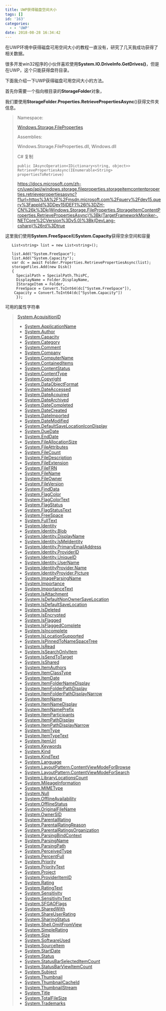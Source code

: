 ```yaml
---
title: UWP获得磁盘空间大小
tags: []
id: '163'
categories:
  - - 'UWP'
date: 2018-08-28 16:34:42
---
```


在UWP环境中获得磁盘可用空间大小的教程一直没有，研究了几天我成功获得了相关数据。

很多开发win32程序的小伙伴喜欢使用**System.IO.DriveInfo.GetDrives()**，但是在UWP，这个只能获得盘符目录。

下面我介绍一下UWP获得磁盘可用空间大小的方法。

首先你需要一个指向根目录的**StorageFolder**对象，

我们要使用**StorageFolder.Properties.RetrievePropertiesAsync**()获得文件夹信息。

> Namespace:
> 
> [Windows.Storage.FileProperties](https://docs.microsoft.com/zh-cn/uwp/api/windows.storage.fileproperties)
> 
> Assemblies:
> 
> Windows.Storage.FileProperties.dll, Windows.dll
> 
>   
> 
>   
> 
>   
> 
> C# 复制
> 
> ```
> public IAsyncOperation<IDictionary<string, object>> RetrievePropertiesAsync(IEnumerable<String> propertiesToRetrieve)
> ```
> 
>   
> 
> https://docs.microsoft.com/zh-cn/uwp/api/windows.storage.fileproperties.storageitemcontentproperties.retrievepropertiesasync?f1url=https%3A%2F%2Fmsdn.microsoft.com%2Fquery%2Fdev15.query%3FappId%3DDev15IDEF1%26l%3DZH-CN%26k%3Dk(Windows.Storage.FileProperties.StorageItemContentProperties.RetrievePropertiesAsync)%3Bk(TargetFrameworkMoniker-.NETCore%2CVersion%3Dv5.0)%3Bk(DevLang-csharp)%26rd%3Dtrue

这里我们使用**System.FreeSpace**和**System.Capacity**获得空余空间和容量

```
   List<string> list = new List<string>();
                    
   list.Add("System.FreeSpace");
   list.Add("System.Capacity");
   var dc = await Folder.Properties.RetrievePropertiesAsync(list);
   storageFiles.Add(new Disk()
   {
     SpecialPath = SpecialPath.ThisPC,
     DisplayName = Folder.DisplayName,
     IStorageItem = Folder,
     FreeSpace = Convert.ToInt64(dc["System.FreeSpace"]),
    Capacity = Convert.ToInt64(dc["System.Capacity"])
     });

```

可用的属性字符串

> [System.AcquisitionID](https://msdn.microsoft.com/en-us/library/bb760648)
> 
> *   [System.ApplicationName](https://msdn.microsoft.com/en-us/library/bb760650)
> *   [System.Author](https://msdn.microsoft.com/en-us/library/bb760652)
> *   [System.Capacity](https://msdn.microsoft.com/en-us/library/bb760654)
> *   [System.Category](https://msdn.microsoft.com/en-us/library/bb760656)
> *   [System.Comment](https://msdn.microsoft.com/en-us/library/bb760658)
> *   [System.Company](https://msdn.microsoft.com/en-us/library/bb760660)
> *   [System.ComputerName](https://msdn.microsoft.com/en-us/library/bb760662)
> *   [System.ContainedItems](https://msdn.microsoft.com/en-us/library/bb760664)
> *   [System.ContentStatus](https://msdn.microsoft.com/en-us/library/bb760667)
> *   [System.ContentType](https://msdn.microsoft.com/en-us/library/bb760669)
> *   [System.Copyright](https://msdn.microsoft.com/en-us/library/bb760671)
> *   [System.DataObjectFormat](https://msdn.microsoft.com/en-us/library/jj553585)
> *   [System.DateAccessed](https://msdn.microsoft.com/en-us/library/bb760673)
> *   [System.DateAcquired](https://msdn.microsoft.com/en-us/library/bb760675)
> *   [System.DateArchived](https://msdn.microsoft.com/en-us/library/bb760677)
> *   [System.DateCompleted](https://msdn.microsoft.com/en-us/library/bb760679)
> *   [System.DateCreated](https://msdn.microsoft.com/en-us/library/bb760681)
> *   [System.DateImported](https://msdn.microsoft.com/en-us/library/bb760683)
> *   [System.DateModified](https://msdn.microsoft.com/en-us/library/bb760685)
> *   [System.DefaultSaveLocationIconDisplay](https://msdn.microsoft.com/en-us/library/jj553586)
> *   [System.DueDate](https://msdn.microsoft.com/en-us/library/bb760687)
> *   [System.EndDate](https://msdn.microsoft.com/en-us/library/bb760689)
> *   [System.FileAllocationSize](https://msdn.microsoft.com/en-us/library/bb760691)
> *   [System.FileAttributes](https://msdn.microsoft.com/en-us/library/bb760693)
> *   [System.FileCount](https://msdn.microsoft.com/en-us/library/bb760695)
> *   [System.FileDescription](https://msdn.microsoft.com/en-us/library/bb760697)
> *   [System.FileExtension](https://msdn.microsoft.com/en-us/library/bb760699)
> *   [System.FileFRN](https://msdn.microsoft.com/en-us/library/bb760701)
> *   [System.FileName](https://msdn.microsoft.com/en-us/library/bb760703)
> *   [System.FileOwner](https://msdn.microsoft.com/en-us/library/bb760705)
> *   [System.FileVersion](https://msdn.microsoft.com/en-us/library/bb760707)
> *   [System.FindData](https://msdn.microsoft.com/en-us/library/bb760709)
> *   [System.FlagColor](https://msdn.microsoft.com/en-us/library/bb760711)
> *   [System.FlagColorText](https://msdn.microsoft.com/en-us/library/bb760713)
> *   [System.FlagStatus](https://msdn.microsoft.com/en-us/library/bb760715)
> *   [System.FlagStatusText](https://msdn.microsoft.com/en-us/library/bb760717)
> *   [System.FreeSpace](https://msdn.microsoft.com/en-us/library/bb760719)
> *   [System.FullText](https://msdn.microsoft.com/en-us/library/dd391649)
> *   [System.Identity](https://msdn.microsoft.com/en-us/library/bb760721)
> *   [System.Identity.Blob](https://msdn.microsoft.com/en-us/library/dd391652)
> *   [System.Identity.DisplayName](https://msdn.microsoft.com/en-us/library/dd391653)
> *   [System.Identity.IsMeIdentity](https://msdn.microsoft.com/en-us/library/dd391654)
> *   [System.Identity.PrimaryEmailAddress](https://msdn.microsoft.com/en-us/library/dd391655)
> *   [System.Identity.ProviderID](https://msdn.microsoft.com/en-us/library/dd391656)
> *   [System.Identity.UniqueID](https://msdn.microsoft.com/en-us/library/dd391657)
> *   [System.Identity.UserName](https://msdn.microsoft.com/en-us/library/dd391658)
> *   [System.IdentityProvider.Name](https://msdn.microsoft.com/en-us/library/dd391650)
> *   [System.IdentityProvider.Picture](https://msdn.microsoft.com/en-us/library/dd391651)
> *   [System.ImageParsingName](https://msdn.microsoft.com/en-us/library/dd391659)
> *   [System.Importance](https://msdn.microsoft.com/en-us/library/bb760723)
> *   [System.ImportanceText](https://msdn.microsoft.com/en-us/library/bb760725)
> *   [System.IsAttachment](https://msdn.microsoft.com/en-us/library/bb760727)
> *   [System.IsDefaultNonOwnerSaveLocation](https://msdn.microsoft.com/en-us/library/dd391660)
> *   [System.IsDefaultSaveLocation](https://msdn.microsoft.com/en-us/library/dd391661)
> *   [System.IsDeleted](https://msdn.microsoft.com/en-us/library/bb760729)
> *   [System.IsEncrypted](https://msdn.microsoft.com/en-us/library/cc184966)
> *   [System.IsFlagged](https://msdn.microsoft.com/en-us/library/bb760731)
> *   [System.IsFlaggedComplete](https://msdn.microsoft.com/en-us/library/bb760733)
> *   [System.IsIncomplete](https://msdn.microsoft.com/en-us/library/bb760735)
> *   [System.IsLocationSupported](https://msdn.microsoft.com/en-us/library/dd562035)
> *   [System.IsPinnedToNameSpaceTree](https://msdn.microsoft.com/en-us/library/dd391662)
> *   [System.IsRead](https://msdn.microsoft.com/en-us/library/bb760737)
> *   [System.IsSearchOnlyItem](https://msdn.microsoft.com/en-us/library/dd391663)
> *   [System.IsSendToTarget](https://msdn.microsoft.com/en-us/library/bb760739)
> *   [System.IsShared](https://msdn.microsoft.com/en-us/library/bb760741)
> *   [System.ItemAuthors](https://msdn.microsoft.com/en-us/library/bb760743)
> *   [System.ItemClassType](https://msdn.microsoft.com/en-us/library/dd391664)
> *   [System.ItemDate](https://msdn.microsoft.com/en-us/library/bb760745)
> *   [System.ItemFolderNameDisplay](https://msdn.microsoft.com/en-us/library/bb760747)
> *   [System.ItemFolderPathDisplay](https://msdn.microsoft.com/en-us/library/bb760764)
> *   [System.ItemFolderPathDisplayNarrow](https://msdn.microsoft.com/en-us/library/bb760766)
> *   [System.ItemName](https://msdn.microsoft.com/en-us/library/bb760768)
> *   [System.ItemNameDisplay](https://msdn.microsoft.com/en-us/library/bb760770)
> *   [System.ItemNamePrefix](https://msdn.microsoft.com/en-us/library/bb760772)
> *   [System.ItemParticipants](https://msdn.microsoft.com/en-us/library/bb760774)
> *   [System.ItemPathDisplay](https://msdn.microsoft.com/en-us/library/bb760776)
> *   [System.ItemPathDisplayNarrow](https://msdn.microsoft.com/en-us/library/bb760779)
> *   [System.ItemType](https://msdn.microsoft.com/en-us/library/bb760781)
> *   [System.ItemTypeText](https://msdn.microsoft.com/en-us/library/bb760783)
> *   [System.ItemUrl](https://msdn.microsoft.com/en-us/library/bb760785)
> *   [System.Keywords](https://msdn.microsoft.com/en-us/library/bb787519)
> *   [System.Kind](https://msdn.microsoft.com/en-us/library/bb787521)
> *   [System.KindText](https://msdn.microsoft.com/en-us/library/bb787523)
> *   [System.Language](https://msdn.microsoft.com/en-us/library/bb787525)
> *   [System.LayoutPattern.ContentViewModeForBrowse](https://msdn.microsoft.com/en-us/library/dd391667)
> *   [System.LayoutPattern.ContentViewModeForSearch](https://msdn.microsoft.com/en-us/library/dd391668)
> *   [System.LibraryLocationsCount](https://msdn.microsoft.com/en-us/library/jj553597)
> *   [System.MileageInformation](https://msdn.microsoft.com/en-us/library/bb787526)
> *   [System.MIMEType](https://msdn.microsoft.com/en-us/library/bb787528)
> *   [System.Null](https://msdn.microsoft.com/en-us/library/bb787530)
> *   [System.OfflineAvailability](https://msdn.microsoft.com/en-us/library/bb787532)
> *   [System.OfflineStatus](https://msdn.microsoft.com/en-us/library/bb787534)
> *   [System.OriginalFileName](https://msdn.microsoft.com/en-us/library/bb787536)
> *   [System.OwnerSID](https://msdn.microsoft.com/en-us/library/dd391669)
> *   [System.ParentalRating](https://msdn.microsoft.com/en-us/library/bb787538)
> *   [System.ParentalRatingReason](https://msdn.microsoft.com/en-us/library/bb787540)
> *   [System.ParentalRatingsOrganization](https://msdn.microsoft.com/en-us/library/bb787542)
> *   [System.ParsingBindContext](https://msdn.microsoft.com/en-us/library/bb787544)
> *   [System.ParsingName](https://msdn.microsoft.com/en-us/library/bb787546)
> *   [System.ParsingPath](https://msdn.microsoft.com/en-us/library/bb787547)
> *   [System.PerceivedType](https://msdn.microsoft.com/en-us/library/bb787548)
> *   [System.PercentFull](https://msdn.microsoft.com/en-us/library/bb787549)
> *   [System.Priority](https://msdn.microsoft.com/en-us/library/bb787550)
> *   [System.PriorityText](https://msdn.microsoft.com/en-us/library/bb787551)
> *   [System.Project](https://msdn.microsoft.com/en-us/library/bb787552)
> *   [System.ProviderItemID](https://msdn.microsoft.com/en-us/library/bb787553)
> *   [System.Rating](https://msdn.microsoft.com/en-us/library/bb787554)
> *   [System.RatingText](https://msdn.microsoft.com/en-us/library/bb787556)
> *   [System.Sensitivity](https://msdn.microsoft.com/en-us/library/bb787557)
> *   [System.SensitivityText](https://msdn.microsoft.com/en-us/library/bb787558)
> *   [System.SFGAOFlags](https://msdn.microsoft.com/en-us/library/bb787559)
> *   [System.SharedWith](https://msdn.microsoft.com/en-us/library/bb787560)
> *   [System.ShareUserRating](https://msdn.microsoft.com/en-us/library/bb787561)
> *   [System.SharingStatus](https://msdn.microsoft.com/en-us/library/dd391670)
> *   [System.Shell.OmitFromView](https://msdn.microsoft.com/en-us/library/bb787562)
> *   [System.SimpleRating](https://msdn.microsoft.com/en-us/library/bb787564)
> *   [System.Size](https://msdn.microsoft.com/en-us/library/bb787566)
> *   [System.SoftwareUsed](https://msdn.microsoft.com/en-us/library/bb787568)
> *   [System.SourceItem](https://msdn.microsoft.com/en-us/library/bb787570)
> *   [System.StartDate](https://msdn.microsoft.com/en-us/library/bb787572)
> *   [System.Status](https://msdn.microsoft.com/en-us/library/bb787574)
> *   [System.StatusBarSelectedItemCount](https://msdn.microsoft.com/en-us/library/jj553599)
> *   [System.StatusBarViewItemCount](https://msdn.microsoft.com/en-us/library/jj553600)
> *   [System.Subject](https://msdn.microsoft.com/en-us/library/bb787576)
> *   [System.Thumbnail](https://msdn.microsoft.com/en-us/library/bb787578)
> *   [System.ThumbnailCacheId](https://msdn.microsoft.com/en-us/library/bb787580)
> *   [System.ThumbnailStream](https://msdn.microsoft.com/en-us/library/bb787582)
> *   [System.Title](https://msdn.microsoft.com/en-us/library/bb787584)
> *   [System.TotalFileSize](https://msdn.microsoft.com/en-us/library/bb787586)
> *   [System.Trademarks](https://msdn.microsoft.com/en-us/library/bb787588)